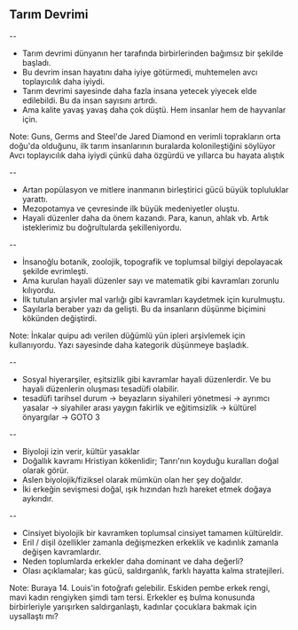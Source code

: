 ## Tarım Devrimi

--

- Tarım devrimi dünyanın her tarafında birbirlerinden bağımsız bir şekilde başladı.
- Bu devrim insan hayatını daha iyiye götürmedi, muhtemelen avcı toplayıcılık daha iyiydi.
- Tarım devrimi sayesinde daha fazla insana yetecek yiyecek elde edilebildi. Bu da insan sayısını artırdı.
- Ama kalite yavaş yavaş daha çok düştü. Hem insanlar hem de hayvanlar için.

Note: Guns, Germs and Steel'de Jared Diamond en verimli toprakların orta doğu'da olduğunu, ilk tarım insanlarının buralarda kolonileştiğini söylüyor Avcı toplayıcılık daha iyiydi çünkü daha özgürdü ve yıllarca bu hayata alıştık

--

- Artan popülasyon ve mitlere inanmanın birleştirici gücü büyük topluluklar yarattı. 
- Mezopotamya ve çevresinde ilk büyük medeniyetler oluştu.
- Hayali düzenler daha da önem kazandı. Para, kanun, ahlak vb. Artık isteklerimiz bu doğrultularda şekilleniyordu.

--

- İnsanoğlu botanik, zoolojik, topografik ve toplumsal bilgiyi depolayacak şekilde evrimleşti.
- Ama kurulan hayali düzenler sayı ve matematik gibi kavramları zorunlu kılıyordu.
- İlk tutulan arşivler mal varlığı gibi kavramları kaydetmek için kurulmuştu.
- Sayılarla beraber yazı da gelişti. Bu da insanların düşünme biçimini kökünden değiştirdi.

Note: İnkalar quipu adı verilen düğümlü yün ipleri arşivlemek için kullanıyordu. Yazı sayesinde daha kategorik düşünmeye başladık.

--

- Sosyal hiyerarşiler, eşitsizlik gibi kavramlar hayali düzenlerdir. Ve bu hayali düzenlerin oluşması tesadüfi olabilir.
- tesadüfi tarihsel durum -> beyazların siyahileri yönetmesi -> ayrımcı yasalar -> siyahiler arası yaygın fakirlik ve eğitimsizlik -> kültürel önyargılar -> GOTO 3

--

- Biyoloji izin verir, kültür yasaklar
- Doğallık kavramı Hristiyan kökenlidir; Tanrı'nın koyduğu kuralları doğal olarak görür.
- Aslen biyolojik/fiziksel olarak mümkün olan her şey doğaldır. 
- İki erkeğin sevişmesi doğal, ışık hızından hızlı hareket etmek doğaya aykırıdır.

--

- Cinsiyet biyolojik bir kavramken toplumsal cinsiyet tamamen kültüreldir.
- Eril / dişil özellikler zamanla değişmezken erkeklik ve kadınlık zamanla değişen kavramlardır.
- Neden toplumlarda erkekler daha dominant ve daha değerli?
- Olası açıklamalar; kas gücü, saldırganlık, farklı hayatta kalma stratejileri.

Note: Buraya 14. Louis'in fotoğrafı gelebilir. Eskiden pembe erkek rengi, mavi kadın rengiyken şimdi tam tersi. Erkekler eş bulma konusunda birbirleriyle yarışırken saldırganlaştı, kadınlar çocuklara bakmak için uysallaştı mı?
